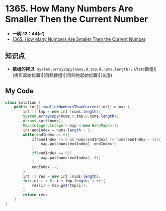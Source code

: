 # 1365. How Many Numbers Are Smaller Then the Current Number
* **一刷:12：44(✅)**
* [1365. How Many Numbers Are Smaller Then the Current Number](https://leetcode.com/problems/how-many-numbers-are-smaller-than-the-current-number/)

## 知识点
* **数组的拷贝**: `System.arraycopy(nums,0,tmp,0,nums.length);` //(src数组)|(拷贝起始位置)|(目标数组)|(目的地起始位置)|(长度)

## My Code
```java
class Solution {
    public int[] smallerNumbersThanCurrent(int[] nums) {
        int [] tmp = new int [nums.length];
        System.arraycopy(nums,0,tmp,0,nums.length);
        Arrays.sort(nums);
        Map<Integer,Integer> map = new HashMap<>();
        int endIndex = nums.length - 1;
        while(endIndex >= 0){
            if(endIndex != 0 && nums[endIndex] != nums[endIndex - 1]){
                map.put(nums[endIndex], endIndex);
            }
            if(endIndex == 0){
                map.put(nums[endIndex], 0);
            }
            endIndex --;
        }
        int [] res = new int [nums.length];
        for(int i = 0; i < tmp.length; i ++){
            res[i] = map.get(tmp[i]);
        }
        return res;
    }
}
```